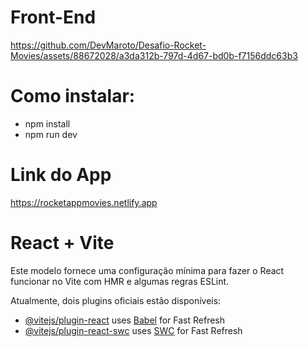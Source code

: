 # Front-End

https://github.com/DevMaroto/Desafio-Rocket-Movies/assets/88672028/a3da312b-797d-4d67-bd0b-f7156ddc63b3

# Como instalar:
* npm install
* npm run dev


# Link do App

https://rocketappmovies.netlify.app

# React + Vite

Este modelo fornece uma configuração mínima para fazer o React funcionar no Vite com HMR e algumas regras ESLint.

Atualmente, dois plugins oficiais estão disponíveis:

- [@vitejs/plugin-react](https://github.com/vitejs/vite-plugin-react/blob/main/packages/plugin-react/README.md) uses [Babel](https://babeljs.io/) for Fast Refresh
- [@vitejs/plugin-react-swc](https://github.com/vitejs/vite-plugin-react-swc) uses [SWC](https://swc.rs/) for Fast Refresh
